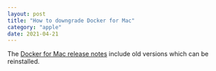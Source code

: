 ```yaml
---
layout: post
title: "How to downgrade Docker for Mac"
category: "apple"
date: 2021-04-21
---
```


The [Docker for Mac release notes](https://docs.docker.com/docker-for-mac/release-notes/) include old versions which can be reinstalled.
